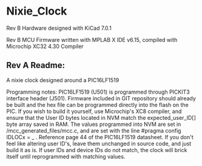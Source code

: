 # Nixie_Clock

Rev B Hardware designed with KiCad 7.0.1

Rev B MCU Firmware written with MPLAB X IDE v6.15, compiled with Microchip XC32 4.30 Compiler



## Rev A Readme:
A nixie clock designed around a PIC16LF1519

Programming notes: PIC16LF1519 (U501) is programmed through PICKIT3 interface header (J501). Firmware included in GIT repository should already be built and the hex file can be programmed directly into the flash on the PIC. If you wish to build it yourself, use Microchip's XC8 compiler, and ensure that the User ID bytes located in NVM match the expected_user_ID[] byte array saved in RAM. The values programmed into NVM are set in /mcc_generated_files/mcc.c, and are set with the line #pragma config IDLOCx = _ . Reference page 44 of the PIC16LF1519 datasheet. If you don't feel like altering user ID's, leave them unchanged in source code, and just build it as is. If user IDs and device IDs do not match, the clock will brick itself until reprogrammed with matching values.
